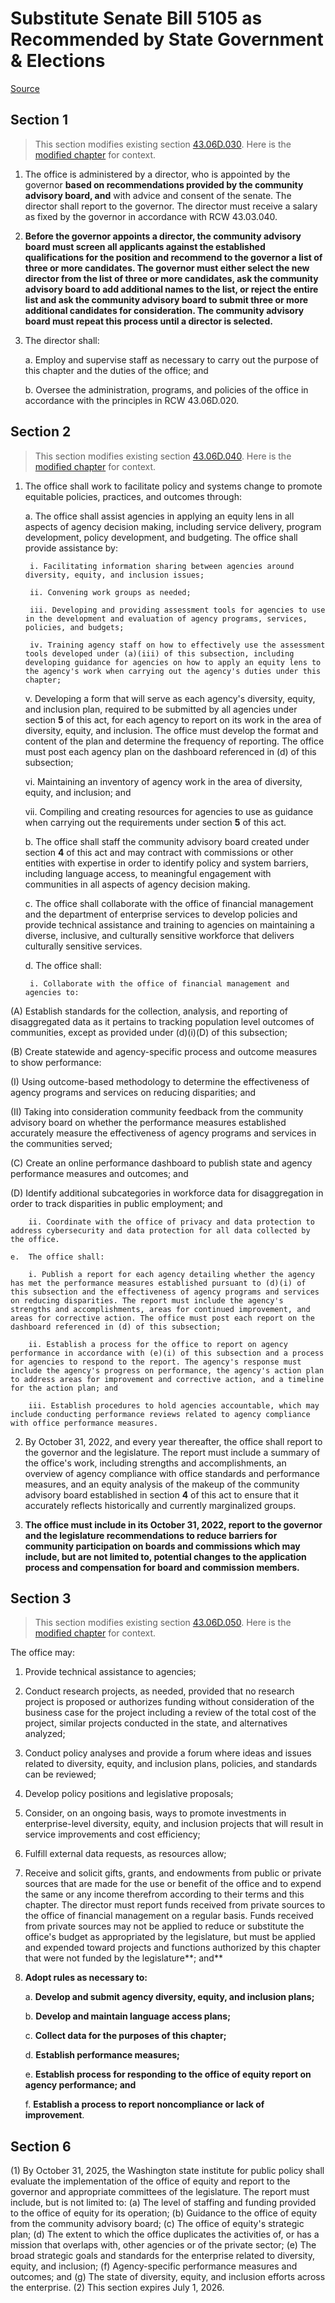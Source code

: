 # Substitute Senate Bill 5105 as Recommended by State Government & Elections

[Source](http://lawfilesext.leg.wa.gov/biennium/2021-22/Xml/Bills/Senate%20Bills/5105-S.xml)
## Section 1
> This section modifies existing section [43.06D.030](/rcw/43_state_government—executive/43.006D_office_of_equity.md). Here is the [modified chapter](rcw/43_state_government—executive/43.006D_office_of_equity.md) for context.

1. The office is administered by a director, who is appointed by the governor **based on recommendations provided by the community advisory board, and** with advice and consent of the senate. The director shall report to the governor. The director must receive a salary as fixed by the governor in accordance with RCW 43.03.040.

2. **Before the governor appoints a director, the community advisory board must screen all applicants against the established qualifications for the position and recommend to the governor a list of three or more candidates. The governor must either select the new director from the list of three or more candidates, ask the community advisory board to add additional names to the list, or reject the entire list and ask the community advisory board to submit three or more additional candidates for consideration. The community advisory board must repeat this process until a director is selected.**

3. The director shall:

    a. Employ and supervise staff as necessary to carry out the purpose of this chapter and the duties of the office; and

    b. Oversee the administration, programs, and policies of the office in accordance with the principles in RCW 43.06D.020.


## Section 2
> This section modifies existing section [43.06D.040](/rcw/43_state_government—executive/43.006D_office_of_equity.md). Here is the [modified chapter](rcw/43_state_government—executive/43.006D_office_of_equity.md) for context.

1. The office shall work to facilitate policy and systems change to promote equitable policies, practices, and outcomes through:

    a.  The office shall assist agencies in applying an equity lens in all aspects of agency decision making, including service delivery, program development, policy development, and budgeting. The office shall provide assistance by:

        i. Facilitating information sharing between agencies around diversity, equity, and inclusion issues;

        ii. Convening work groups as needed;

        iii. Developing and providing assessment tools for agencies to use in the development and evaluation of agency programs, services, policies, and budgets;

        iv. Training agency staff on how to effectively use the assessment tools developed under (a)(iii) of this subsection, including developing guidance for agencies on how to apply an equity lens to the agency's work when carrying out the agency's duties under this chapter;

    v. Developing a form that will serve as each agency's diversity, equity, and inclusion plan, required to be submitted by all agencies under section **5** of this act, for each agency to report on its work in the area of diversity, equity, and inclusion. The office must develop the format and content of the plan and determine the frequency of reporting. The office must post each agency plan on the dashboard referenced in (d) of this subsection;

    vi. Maintaining an inventory of agency work in the area of diversity, equity, and inclusion; and

    vii. Compiling and creating resources for agencies to use as guidance when carrying out the requirements under section **5** of this act.

    b.  The office shall staff the community advisory board created under section **4** of this act and may contract with commissions or other entities with expertise in order to identify policy and system barriers, including language access, to meaningful engagement with communities in all aspects of agency decision making.

    c.  The office shall collaborate with the office of financial management and the department of enterprise services to develop policies and provide technical assistance and training to agencies on maintaining a diverse, inclusive, and culturally sensitive workforce that delivers culturally sensitive services.

    d.  The office shall:

        i. Collaborate with the office of financial management and agencies to:

(A) Establish standards for the collection, analysis, and reporting of disaggregated data as it pertains to tracking population level outcomes of communities, except as provided under (d)(i)(D) of this subsection;

(B) Create statewide and agency-specific process and outcome measures to show performance:

(I) Using outcome-based methodology to determine the effectiveness of agency programs and services on reducing disparities; and

(II) Taking into consideration community feedback from the community advisory board on whether the performance measures established accurately measure the effectiveness of agency programs and services in the communities served;

(C) Create an online performance dashboard to publish state and agency performance measures and outcomes; and

(D) Identify additional subcategories in workforce data for disaggregation in order to track disparities in public employment; and

        ii. Coordinate with the office of privacy and data protection to address cybersecurity and data protection for all data collected by the office.

    e.  The office shall:

        i. Publish a report for each agency detailing whether the agency has met the performance measures established pursuant to (d)(i) of this subsection and the effectiveness of agency programs and services on reducing disparities. The report must include the agency's strengths and accomplishments, areas for continued improvement, and areas for corrective action. The office must post each report on the dashboard referenced in (d) of this subsection;

        ii. Establish a process for the office to report on agency performance in accordance with (e)(i) of this subsection and a process for agencies to respond to the report. The agency's response must include the agency's progress on performance, the agency's action plan to address areas for improvement and corrective action, and a timeline for the action plan; and

        iii. Establish procedures to hold agencies accountable, which may include conducting performance reviews related to agency compliance with office performance measures.

2. By October 31, 2022, and every year thereafter, the office shall report to the governor and the legislature. The report must include a summary of the office's work, including strengths and accomplishments, an overview of agency compliance with office standards and performance measures, and an equity analysis of the makeup of the community advisory board established in section **4** of this act to ensure that it accurately reflects historically and currently marginalized groups.

3. **The office must include in its October 31, 2022, report to the governor and the legislature recommendations to reduce barriers for community participation on boards and commissions which may include, but are not limited to, potential changes to the application process and compensation for board and commission members.**


## Section 3
> This section modifies existing section [43.06D.050](/rcw/43_state_government—executive/43.006D_office_of_equity.md). Here is the [modified chapter](rcw/43_state_government—executive/43.006D_office_of_equity.md) for context.

The office may:

1. Provide technical assistance to agencies;

2. Conduct research projects, as needed, provided that no research project is proposed or authorizes funding without consideration of the business case for the project including a review of the total cost of the project, similar projects conducted in the state, and alternatives analyzed;

3. Conduct policy analyses and provide a forum where ideas and issues related to diversity, equity, and inclusion plans, policies, and standards can be reviewed;

4. Develop policy positions and legislative proposals;

5. Consider, on an ongoing basis, ways to promote investments in enterprise-level diversity, equity, and inclusion projects that will result in service improvements and cost efficiency;

6. Fulfill external data requests, as resources allow;

7. Receive and solicit gifts, grants, and endowments from public or private sources that are made for the use or benefit of the office and to expend the same or any income therefrom according to their terms and this chapter. The director must report funds received from private sources to the office of financial management on a regular basis. Funds received from private sources may not be applied to reduce or substitute the office's budget as appropriated by the legislature, but must be applied and expended toward projects and functions authorized by this chapter that were not funded by the legislature**; and**

8. **Adopt rules as necessary to:**

    a. **Develop and submit agency diversity, equity, and inclusion plans;**

    b. **Develop and maintain language access plans;**

    c. **Collect data for the purposes of this chapter;**

    d. **Establish performance measures;**

    e. **Establish process for responding to the office of equity report on agency performance; and**

    f. **Establish a process to report noncompliance or lack of improvement**.


## Section 6
(1) By October 31, 2025, the Washington state institute for public policy shall evaluate the implementation of the office of equity and report to the governor and appropriate committees of the legislature. The report must include, but is not limited to:
(a) The level of staffing and funding provided to the office of equity for its operation;
(b) Guidance to the office of equity from the community advisory board;
(c) The office of equity's strategic plan;
(d) The extent to which the office duplicates the activities of, or has a mission that overlaps with, other agencies or of the private sector;
(e) The broad strategic goals and standards for the enterprise related to diversity, equity, and inclusion;
(f) Agency-specific performance measures and outcomes; and
(g) The state of diversity, equity, and inclusion efforts across the enterprise.
(2) This section expires July 1, 2026.
